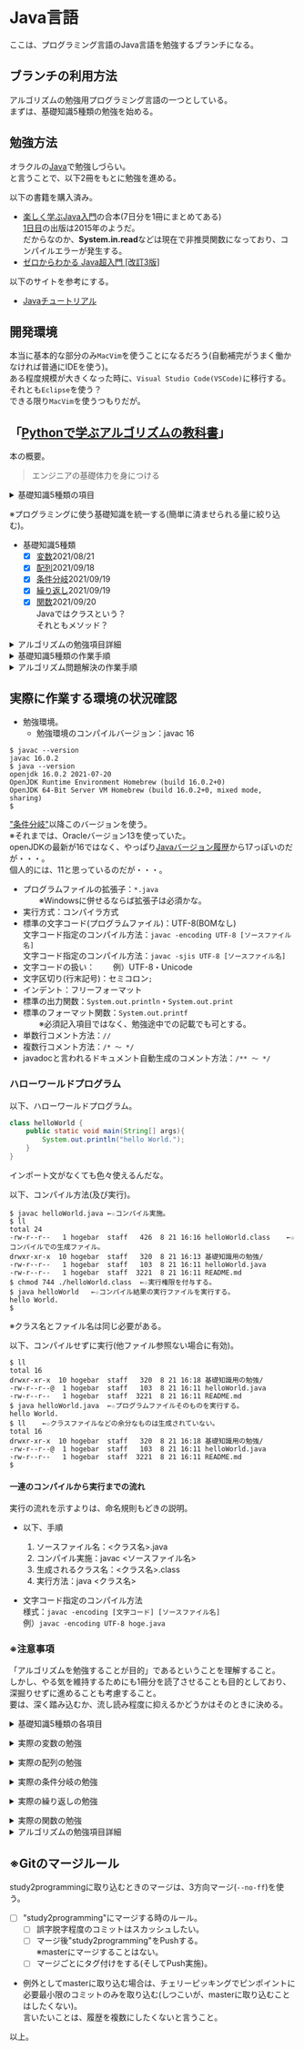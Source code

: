 # Java言語
ここは、プログラミング言語のJava言語を勉強するブランチになる。  


## ブランチの利用方法
アルゴリズムの勉強用プログラミング言語の一つとしている。  
まずは、基礎知識5種類の勉強を始める。  


## 勉強方法
オラクルの[Java](https://education.oracle.com/ja/java/java/pFamily_48)で勉強しづらい。  
と言うことで、以下2冊をもとに勉強を進める。  


以下の書籍を購入済み。  
* [楽しく学ぶJava入門](https://www.impressrd.jp/news/detail/451)の合本(7日分を1冊にまとめてある)  
  [1日目](https://nextpublishing.jp/book/6437.html)の出版は2015年のようだ。  
  だからなのか、**System.in.read**などは現在で非推奨関数になっており、コンパイルエラーが発生する。  
* [ゼロからわかる Java超入門 [改訂3版]](https://gihyo.jp/book/2020/978-4-297-11484-8)  

以下のサイトを参考にする。  
* [Javaチュートリアル](https://docs.oracle.com/cd/E26537_01/tutorial/)  


## 開発環境
本当に基本的な部分のみ`MacVim`を使うことになるだろう(自動補完がうまく働かなければ普通にIDEを使う)。  
ある程度規模が大きくなった時に、`Visual Studio Code(VSCode)`に移行する。  
それとも`Eclipse`を使う？  
できる限り`MacVim`を使うつもりだが。  


## 「[Pythonで学ぶアルゴリズムの教科書](https://book.impress.co.jp/books/1120101024)」
本の概要。  
> エンジニアの基礎体力を身につける  

<details><summary>基礎知識5種類の項目</summary>

基礎知識5種類の勉強終了後、ここに移動する。  

</details>

※プログラミングに使う基礎知識を統一する(簡単に済ませられる量に絞り込む)。  
* 基礎知識5種類  
  * [x] [変数](#variable変数)2021/08/21  
  * [x] [配列](#arrangement配列)2021/09/18  
  * [x] [条件分岐](#Conditional条件分岐)2021/09/19  
  * [x] [繰り返し](#repetition繰り返し)2021/09/19  
  * [x] [関数](#function関数)2021/09/20  
    Javaではクラスという？  
    それともメソッド？  

<details><summary>アルゴリズムの勉強項目詳細</summary>

基礎知識5種類の勉強終了後、ここを解放する。  

<a name="algorithmTextbookLearnedinPythonContents"></a>
* [アルゴリズム勉強目次](#algorithmTextbookLearnedinPython)  
  * [ ] Chapter 1 プログラミングの基礎知識  
    現時点で完了している(上記の基礎知識5種類として)。  
  * [ ] [Chapter 2 プログラミングの力を養う](#algorithmTextbookLearnedinPythonChapter2)  
  * [ ] [Chapter 3 データ構造を学ぶ](#algorithmTextbookLearnedinPythonChapter3)  
  * [ ] [Chapter 4 サーチ](#algorithmTextbookLearnedinPythonChapter4)  
  * [ ] [Chapter 5 ソート](#algorithmTextbookLearnedinPythonChapter5)  
  * [ ] [Chapter 6 ハッシュ](#algorithmTextbookLearnedinPythonChapter6)  
  * [ ] [Chapter 7 さまざまなアルゴリズムを学ぶ](#algorithmTextbookLearnedinPythonChapter7)  
  * [ ] [Chapter 8 アルゴリズムを見える化する](#algorithmTextbookLearnedinPythonChapter8)  
  * Appendix 1 Pythonのインストール方法
  * Appendix 2 テキストエディタと統合開発環境
  * Appendix 3 Pythonの記述ルール

</details>

<details><summary>基礎知識5種類の作業手順</summary>

## 具体的な基礎知識
何はともあれ、まずは、"Hello World"を表示するプログラムを作る。  
その後で、基礎中の基礎となる制御構造(構造化プログラミング)を簡略化しながら勉強する。  
そのため、以下の手順で勉強を進めることにする。  

* 以下、手順。  
  * [x] 手順1. 勉強用のブランチに移動する。  
  * [x] 手順2. ルートディレクトリのひな形ディレクトリをコピーしてくる。  
  * [x] 手順2-0. ここまでは、上位ディレクトリにある"README.md"で作業を終えているはず。  
  * [x] 手順2-1. 当ファイル(`README.md`)の書き換えを行う。  
        ※ 開発環境を記録する。  
        ※ アルゴリズムの勉強用項目は隠しておく(`details`・`summary`)代わりに、基礎知識5種類の勉強用の項目は出しておく。  
  * [x] 手順2-2. `helloWorld.[言語用の拡張子]`のファイルを作り、おなじみ"Hello World."プログラムを作る。  
  * [ ] 手順2-3. main関数不要であれば、"**実行済み**"ディレクトリを削除すること。  
  * [ ] 手順2-4. コミットする。  
  * [ ] 手順3. 各ディレクトリで、5種類の"絶対的に勉強する一覧"を箇条書きごとに勉強する。  
    * 以下、5種類の内訳。  
      ※そのとき、(できる限り)プログラムファイルにモードラインを記載する。  
      ※チェックリストは上記にある。  
      変数  
      配列  
      条件分岐  
      繰り返し  
      関数  
  * [ ] 手順3-1. 箇条書きごとにコミット実施する。  
  * [ ] 手順4. 1つのプログラミング言語で、手順3の勉強1種類を終えた時に、次のプログラミング言語に移る。  
         (細かく分けることでやる気が維持される・・・はず)  
  * [ ] 手順4-1. 今回のプログラミング言語に戻ってきたことにより、次の箇条書きに移り、勉強を継続(再開)する。  
  * [ ] 手順5. 上記、5種類の基礎知識を終わるまで繰り返す。  
  * [ ] 手順6. 5種類の基礎知識終了にて、"study2programming"ブランチにマージする。  

</details>

<details><summary>アルゴリズム問題解決の作業手順</summary>


## 具体的なアルゴリズム問題解決前手順
基礎知識5種類を勉強するのと同じように、アルゴリズムの勉強にも以下の手順で進める。  

* 以下、手順。  
  * [x] 手順1. 勉強用のブランチに移動する(上記[目次](#algorithmTextbookLearnedinPythonContents)の1チャプター分専用ブランチとする)。  
  * [ ] 手順2. 当ファイル(`README.md`)の書き換えを行う。  
    [ ] アルゴリズムの勉強用に変更する。  
    [ ] アルゴリズムの勉強用項目を出すが、基礎知識5種類の勉強項目は隠す(`details`・`summary`)。  
  * [ ] 編集後、コミットする。  
  * [ ] 手順3. 各ディレクトリで、チャプタごとに勉強を進める。  
    ※そのとき、(できる限り)プログラムファイルに[モードライン](https://vim-jp.org/vim-users-jp/2009/06/02/Hack-20.html)を記載する。  
    ※チェックリストは上記にある。  
    Chapter 2 プログラミングの力を養う  
    Chapter 3 データ構造を学ぶ  
    Chapter 4 サーチ  
    Chapter 5 ソート  
    Chapter 6 ハッシュ  
    Chapter 7 さまざまなアルゴリズムを学ぶ  
    Chapter 8 アルゴリズムを見える化する  
  * [ ] 手順4. 1つのプログラミング言語で、手順3の勉強1種類(要は、1チャプタ分の子部分)を終えた時に、次のプログラミング言語に移る。  
  * [ ] 手順5. 1チャプタ分終了にて、"study2programming"ブランチにマージする。  

</details>


## 実際に作業する環境の状況確認

* 勉強環境。  
  * 勉強環境のコンパイルバージョン：javac 16  
```terminal
$ javac --version
javac 16.0.2
$ java --version
openjdk 16.0.2 2021-07-20
OpenJDK Runtime Environment Homebrew (build 16.0.2+0)
OpenJDK 64-Bit Server VM Homebrew (build 16.0.2+0, mixed mode, sharing)
$
```
["条件分岐"](#Conditional条件分岐sub)以降このバージョンを使う。  
※それまでは、Oracleバージョン13を使っていた。  
openJDKの最新が16ではなく、やっぱり[Javaバージョン履歴](https://ja.wikipedia.org/wiki/Javaバージョン履歴)から17っぽいのだが・・・。  
個人的には、11と思っているのだが・・・。  

  * プログラムファイルの拡張子：`*.java`  
　　※Windowsに併せるならば拡張子は必須かな。  
  * 実行方式：コンパイラ方式  
  * 標準の文字コード(プログラムファイル)：UTF-8(BOMなし)  
    文字コード指定のコンパイル方法：`javac -encoding UTF-8 [ソースファイル名]`  
    文字コード指定のコンパイル方法：`javac -sjis UTF-8 [ソースファイル名]`  
  * 文字コードの扱い：
　　例）UTF-8・Unicode  
  * 文字区切り(行末記号)：セミコロン`;`  
  * インデント：フリーフォーマット  
  * 標準の出力関数：`System.out.println`・`System.out.print`  
  * 標準のフォーマット関数：`System.out.printf`  
　　※必須記入項目ではなく、勉強途中での記載でも可とする。  
  * 単数行コメント方法：`//`  
  * 複数行コメント方法：`/* 〜 */`  
  * javadocと言われるドキュメント自動生成のコメント方法：`/** 〜 */`  


### ハローワールドプログラム
以下、ハローワールドプログラム。
```java
class helloWorld {
	public static void main(String[] args){
		System.out.println("hello World.");
	}
}
```
インポート文がなくても色々使えるんだな。  

以下、コンパイル方法(及び実行)。
```terminal
$ javac helloWorld.java	←☆コンパイル実施。
$ ll
total 24
-rw-r--r--   1 hogebar  staff   426  8 21 16:16 helloWorld.class	←☆コンパイルでの生成ファイル。
drwxr-xr-x  10 hogebar  staff   320  8 21 16:13 基礎知識用の勉強/
-rw-r--r--   1 hogebar  staff   103  8 21 16:11 helloWorld.java
-rw-r--r--   1 hogebar  staff  3221  8 21 16:11 README.md
$ chmod 744 ./helloWorld.class	←☆実行権限を付与する。
$ java helloWorld	←☆コンパイル結果の実行ファイルを実行する。
hello World.
$
```
※クラス名とファイル名は同じ必要がある。  

以下、コンパイルせずに実行(他ファイル参照ない場合に有効)。
```terminal
$ ll
total 16
drwxr-xr-x  10 hogebar  staff   320  8 21 16:18 基礎知識用の勉強/
-rw-r--r--@  1 hogebar  staff   103  8 21 16:11 helloWorld.java
-rw-r--r--   1 hogebar  staff  3221  8 21 16:11 README.md
$ java helloWorld.java	←☆プログラムファイルそのものを実行する。
hello World.
$ ll	←☆クラスファイルなどの余分なものは生成されていない。
total 16
drwxr-xr-x  10 hogebar  staff   320  8 21 16:18 基礎知識用の勉強/
-rw-r--r--@  1 hogebar  staff   103  8 21 16:11 helloWorld.java
-rw-r--r--   1 hogebar  staff  3221  8 21 16:11 README.md
$
```

#### 一連のコンパイルから実行までの流れ
実行の流れを示すよりは、命名規則もどきの説明。  

* 以下、手順  
  1. ソースファイル名：\<クラス名\>.java  
  1. コンパイル実施：javac \<ソースファイル名\>  
  1. 生成されるクラス名：\<クラス名\>.class  
  1. 実行方法：java \<クラス名\>  

* 文字コード指定のコンパイル方法  
  様式：`javac -encoding [文字コード] [ソースファイル名]`  
  例）`javac -encoding UTF-8 hoge.java`  

### ※注意事項
「アルゴリズムを勉強することが目的」であるということを理解すること。  
しかし、やる気を維持するためにも1冊分を読了させることも目的としており、深掘りせずに進めることも考慮すること。  
要は、深く踏み込むか、流し読み程度に抑えるかどうかはそのときに決める。  

<a name="variable変数"></a>
<a name="arrangement配列"></a>
<a name="Conditional条件分岐"></a>
<a name="repetition繰り返し"></a>
<a name="function関数"></a>
<details><summary>基礎知識5種類の各項目</summary>

~~※ここの項目不要かな・・・。~~

基礎知識として5種類を勉強するが、その目的はアルゴリズムの勉強用であって、5種類を本格的に極めるためではない。  
そのため、1つ1つを最小限に絞り込み、1つを10分前後の勉強時間に収まるように気をつけること。  
※現時点で守れていないため、何とかして短い時間に抑え、アルゴリズムの勉強を本格的に勉強できるように考慮すること。  


#### 概要。
* [変数](#variable変数sub)  
  * 変数の宣言方法  
    数値の代入  
    文字列の代入  
    代入したそれらの出力  
  * 代入した値の変更方法  
    変数を用いた計算  
    * 計算用演算子の説明  
    * データ型の説明  
      数値-整数型  
      数値-小数型  
      文字列  
      論理値  
    * データ型の変換(キャスト)  
  * ※スコープは"関数"で説明する。  

* [配列(リスト)](#arrangement配列sub)  
  * 宣言方法  
    要素  
    要素数  
    添え字(インデックス)  
  * 要素追加方法  
  * 2次元配列  
  * ※取り出しは"for"で説明する。  

* [条件分岐](#Conditional条件分岐sub)  
  * if文  
    条件式  
    * if文からの派生  
      if〜elif〜else  
    * 演算子  
      論理演算子  
      比較演算子  

* [繰り返し](#repetition繰り返しsub)  
  * for文  
    条件式  
    多重(入れ子)利用  
    break  
    continue  
    拡張for文  
    　例）range  
    配列からの取り出し。  
  * while文  
    条件式  
    無限ループ  

* [関数](#function関数sub)  
  書式  
  引数  
  戻り値  
  * 組み合わせ  
    引数無し-戻り値無し  
    引数あり-戻り値無し  
    引数無し-戻り値あり  
    引数あり-戻り値あり  
  * 変数の有効範囲(スコープ)  
    グローバル変数  
    ローカル変数  

</details>

<a name="variable変数sub"></a>
<details><summary>実際の変数の勉強</summary>

### 変数
値の格納方法について。  
※複雑な説明はしない。  

* 絶対的に勉強する一覧  
  * [変数の宣言方法](#subVariable1)  
  * [変数への代入方法及び変数の利用](#subVariable2)  
    * [x] 代入演算子(`=`)  
  * [変数値の出力方法](#subVariable3)  
  * [データ型](#subVariable4)  
    * [x] 整数(`int`)  
    * [x] 浮動小数点型(`float`)  
    * [x] 文字型(`string`)  
      Javaでは`String`クラスになる。  
      また、`char`を扱わないことにする。  
    * [x] 真偽型(`bool`)  
      Javaでは`boolean`になる。  
  * [変数値を使った計算方法](#subVariable5)  
    * [x] 算術演算子  
      * [x] 足し算(`+`)  
      * [x] 引き算(`-`)  
      * [x] 掛け算(`*`)  
      * [x] 割り算(`/`)  
      * [ ] 累乗(`**`)  
        `Math.pow`を使う。  
      * [ ] 割り算の商(`//`)  
        Javaにはない？  
      * [x] 割り算の余り(`%`)  
  * [型変換(キャスト)方法](#subVariable6)  
    * [ ] 明示変換  

<a name="subVariable1"></a>
#### 変数
※使う前に宣言済みであること。  
様式：
`データ型 変数名;`  
例）
`int hoge;`  
複数同時宣言：
`int hoge, boo;`  

初期化様式：
`データ型 変数名 = 値;`  


**クラスを使ったデータ型の変数利用**  
様式：
`クラス名のデータ型 変数名`  
例）
`Integer hoge;`  
さらに値を代入するには、  
様式：`変数名 = new コンストラクタ( 引数1, 引数2, ・・・ );`  
例）
`hoge = new Integer( 20210821 );`  
※基本的に、コンストラクタは、クラス名のデータ型と同じ。  

1行にまとめる方法：
`Integer hoge = new Integer( 20210821 )`  
この生成方法では、下記で説明する演算子を使うことが出来ない。  


<a name="subVariable2"></a>
#### 変数への代入方法及び変数の利用
様式：
`変数名 = 値;`  
例）
`hoge = 20210821`  
複数同時代入：
`hoge = boo = 8484117924879`  
※この場合、全ての変数値は、全て同じになる(当たり前だが)。  

<a name="subVariable3"></a>
#### 変数値の出力方法
特に特殊な方法せずに、普通に引数に変数を渡せば出力してくれる。  

```java
class /* クラス名が日本語 */ 変数 {
	public static void main(String[] args){
		System.out.print("hello World.\n");
//		int hoge;	// error| エラー: 変数hogeは初期化されていない可能性があります
		int hoge = 1234;
		int boo = 20210821;

		System.out.println(hoge + boo );	// 20212055

	}
}
```
出力関数の引数ではあるが、変数同士を足している。  

<a name="subVariable4"></a>
#### データ型
通常のデータ型。  
|データ型|サイズ|範囲|備考|
|--------|------|----|----|
|int|4バイト|||
|char|2バイト|||
|float|4バイト|||
|string||||
|bool|1バイト||trueまたはfalse|
※`string`ではなく、`char`を使う？  
char型で文字列を扱えないのは不満なのだが、私の技術力不足ってコトだよね？  

クラスを使ったデータ型(上記のデータ型をクラスで再定義している)。  
|データ型|クラスでのデータ型|備考|
|--------|------------------|----|
|int|Integer|
|float|Float|
|char|Character|
|bool|Boolean|


<a name="subVariable5"></a>
#### 変数値を使った計算方法
※クラス名を使わない普通のデータ型で利用可能。  

|演算子|意味|備考|
|------|----|----|
|`+`|加算||
|`-`|減算||
|`*`|乗算||
|`/`|除算||
|`**`|累乗|`Math.pow`を使う。|
|`//`|除算の商|Javaにはない？|
|`%`|剰余演算||

※もし、クラス名のデータ型で生成した値を計算する場合などは、いったん普通のデータ型の変数に代入してからになる。  
例）
```java
Integer hoge = new Integer( 20210821 )
int boo = hoge.intValue();
boo = 1 + boo;
```

<a name="subVariable6"></a>
#### 型変換(キャスト)方法
様式：
`変数 = (データ型)変数名もしくは値;`  

計算結果をキャストする場合、
`int hoge = (int)(20.21/8.21);`
とするほうがいいだろう。  
※この場合の計算結果は、小数点部分が切り捨てられる。  


<a name="subVariable999"></a>
#### 変数での説明しない項目。

<details><summary>今回は勉強を見送る一覧</summary>

* [ ] 定数  
* [ ] データ型  
  * [ ] 整数(`long`など)  
  * [ ] 浮動小数点型(`double`など)  
  * [ ] 型推論  
    `var`
  * [ ] 複素数型  
* [ ] リテラル  
  * [ ] 整数リテラル  
  * [ ] 浮動小数点リテラル  
  * [ ] 文字リテラル  
  * [ ] 文字列リテラル  
* [ ] キャスト  
  * [ ] 暗黙変換  
* [ ] 演算子  
  * [ ] 優先順位  

* ちょっと高度な話題  
  * [ ] ポインタ  

* 関数を変数に代入  
* 関数を引数に使う  

</details>

</details>

<a name="arrangement配列sub"></a>
<details><summary>実際の配列の勉強</summary>

### 配列
変数を連ならせる格納方法。  
今回のPythonではリストを配列と呼ぶ。  
※配列とリストを分けている場合はリストの勉強を後回しにし、配列がない状態でリストがある場合はリストを勉強する。  

* 絶対的に勉強する一覧  
  * [x] [配列の宣言方法](#subArrangement1)  
        [x] 要素とは。  
        [x] 要素数とは。  
        0から始まり、後から拡張は不可。  
        [x] 添え字とは。  
  * [ ] [配列への追加方法](#subArrangement2)  
    コレクションを使わない場合の配列への追加は不可。  
    ※追加の意味は何だった？(配列拡張？配列代入のこと？)  
  * [x] [二次元配列の宣言方法](#subArrangement3)  

ゼロから分かるJavaの勉強とは言え、配列の説明をしないのは可笑しいだろう。  

<a name="subArrangement1"></a>
#### 配列
添え字は0から始まる。  
様式：
`データ型[] 配列名 = new データ型[要素数]`  
例）
`int[] hoge = new int[10];`  

※毎度のことで当たり前だが、これは配列要素数だけの宣言に留まる。  

```java
class 配列 {
	public static void main(String[] args){

		// 以下2種類の配列宣言。
		int[] bar = {
					20210918,
					20210919,
					20210920,
					};	// int型宣言
		var hoge = new int[] {
					54755032,
					64546030,
					24330271,
					bar[1]
					};	// 型推論宣言

		System.out.println( bar[0] );	// 20210918
		System.out.println( hoge[1] );	// 64546030
		System.out.println( hoge.length );	// 4
	}
}
```

<a name="subArrangement2"></a>
#### 配列への追加方法
初期化宣言のみ(配列の拡張は不可)。  
様式：
`データ型[] 配列名 = { 要素1, 要素2, ・・・ };`  
例）
`int[] hoge = { 1, 2, 3, 4, };`  

<a name="subArrangement3"></a>
#### 二次元配列の宣言方法
様式：
`データ型[][] 2次元配列名 = new データ型[1次元目の配列要素数][2次元目の配列要素数];`  
例）

```java
class 二次元配列 {
	public static void main(String[] args){

		// 以下、2次元配列宣言のみ。
		int[][] hoge = new int[2][3];

		// 以下、2次元配列の初期化。
		int[][] bar = {
			{
				20210918,
				20210919,
			},
			{
				20210920,
				20210921,
			}
			};
		System.out.print(hoge[0][1]+ "\n");	// 0
		System.out.print(bar[0][0] + "\n");	// 20210918
		System.out.print(bar[1][0] + "\n");	// 20210920
	}
}
```

<a name="subArrangement999"></a>
#### 配列での説明しない項目。

<details><summary>今回は勉強を見送る一覧</summary>

* 配列の応用  
  * [ ] 3次元配列以上の宣言方法。  
    ジャグ配列宣言方法も。  
  * [ ] 配列を複製する方法。  
  * [ ] 配列からスライスを作成する方法。  

* 構造体  
  * [ ] 構造体の複製  
  * [ ] 構造体からのスライス作成  
  * [ ] 共用体  
  * [ ] 列挙体  

* コレクション(Collection)  
  * [ ] List  
    [ ] ArrayList  
    [ ] LinkedList  
    * 順序を持つ。  
    * 要素の重複可能。  
  * [ ] Set  
    [ ] HashSet  
    [ ] LinkedHashSet  
    [ ] TreeSet  
    * 要素の重複不可。  
  * [ ] Map  
    [ ] HashMap  
    [ ] TreeMap  
    * キーと値の組み合わせで管理する。  
    * キーの重複不可。  
  * [ ] Queue  
    [ ] ArrayDeque  
    [ ] LinkedList  
    * 先頭・末尾への要素に追加・削除あり  
    * 待ち行列・スタック用途  

* 旧式のコレクション  
  * Vector  
    ArrayList  
  * Stack  
    ArrayDeque  
  * Dictionary  
    HashMap  
  * Hashtable  
    HashMap  

</details>

</details>

<a name="Conditional条件分岐sub"></a>
<details><summary>実際の条件分岐の勉強</summary>

### 条件分岐

* 絶対的に勉強する一覧  
  * [x] [単純分岐-"もし"1つ。](#subConditional1)  
    基本構造例：if  
  * [x] [多岐分岐-"もし"2つ以上。](#subConditional1)  
    基本構造例：if〜else if〜  
  * [x] [論理演算子(ド・モルガンの法則)](#subConditional2)  
    * [x] 論理積(`AND`・`&&`)  
    * [x] 論理和(`OR`・`||`)  
  * [x] [比較演算子](#subConditional3)  
    * [x] 等しい(`==`)  
    * [x] 等しくない(`!=`)  
    * [x] より大きい(`>`)  
    * [x] より小さい(`<`)  
    * [x] 以上(`>=`)  
    * [x] 以下(`<=`)  

<a name="subConditional1"></a>
#### 条件分岐
様式：
```java
if ( 条件式 ) {
	処理;
}
```

多岐分岐：
```java
if ( 条件式1 ) {
	処理A;
}
else if ( 条件式2 ) {
	処理B;
}
else {
	処理C;
}
```

以下、例）
```java
class 条件分岐 {
	public static void main(String[] args){
		int boo = 19;
		int bar = 20;

		if ( boo+1 == bar ) {
			System.out.print( "20 == 20：" );
			System.out.println( boo+1 == bar );	// 20 == 20：true
		}

		if ( boo == bar ) {
			System.out.print( "19 == 20：" );
			System.out.println( boo == bar );
		}
		else {
			System.out.print( "19 != 20：" );
			System.out.println( boo != bar );	// 19 != 20：true
		}

		if ( boo == bar ) {
			System.out.print( "19 == 20：" );
			System.out.println( boo == bar );
		}
		else if ( boo+1 != bar ) {
			System.out.print( "20 != 20：" );
			System.out.println( boo+1 != bar );
		}
		else {
			System.out.print( "19 < 20：" );
			System.out.println( boo < bar );	// 19 < 20：true
		}

	}
}
```


<a name="subConditional2"></a>
#### 論理演算子(ド・モルガンの法則)

|演算子|意味|備考|
|------|----|----|
|`&&`|論理積|別表記`AND`|
|`||`|論理和|別表記`OR`|

<a name="subConditional3"></a>
#### 比較演算子

|演算子|意味|備考|
|------|----|----|
|`==`|等号||
|`!=`|不等||
|`>`|より大きい||
|`<`|より小さい||
|`>=`|以上||
|`<=`|以下||

<a name="subConditional999"></a>
#### 条件分岐での説明しない項目。

<details><summary>今回は勉強を見送る一覧</summary>

* 多岐分岐-条件にて複数から選ぶ。  
  基本構造例：switch  
  ※Java12で導入されたswitch式も説明する。  
  また、**break**を使い、抜け出す方法を説明する。  

* 関係演算子  
  * [ ] 三項演算子  
    `?:`  
  * [ ] 論理演算子  
    * [ ] 排他的論理和(`XOR`・`NOT OR`・`^`)  
    * [ ] 否定(`NOT`・`!`・`~`)  
    * [ ] ビット演算子(`&`・`|`)  

* 演算子の優先順位  

* 他の話題例  
  * [ ] 変数の比較  
  * [ ] 配列の比較  
    ちょっとやってみた。  

* ジャンプ  
  * [ ] goto文  

</details>

</details>

<a name="repetition繰り返しsub"></a>
<details><summary>実際の繰り返しの勉強</summary>

### 繰り返し

* 絶対的に勉強する一覧  
  * [x] [指定回数条件での繰り返し](#subRepetition1)  
    [x] [基本構造例：for( 条件式 )](#subRepetition2)  
    [x] [基本構造例：拡張for命令(`in`)](#subRepetition3)  
    [x] [`for`の入れ子。](#subRepetition4)  
  * [ジャンプ処理](#subRepetition5)  
    * [x] break  
    * [x] continue  
  * [x] [真偽条件での繰り返し](#subRepetition6)  
    [x] [基本構造例：while( 条件式 )](#subRepetition6)  
    [x] [無限ループ](#subRepetition7)  


<a name="subRepetition1"></a>
#### 繰り返し
様式：
```java
for ( 初期化式; 継続条件式; 増減式 ) {
	処理;
}
```

<a name="subRepetition2"></a>
##### 指定回数条件での繰り返し：for( 条件式 )
様式：

以下、例）
```java
class 繰り返しfor {
	public static void main(String[] args){
		for ( int i = 0; 3 > i; i++ ) {
			System.out.println( i );
		}
		// 出力結果：
//					0
//					1
//					2
	}
}
```

<a name="subRepetition3"></a>
##### 指定回数条件での繰り返し：拡張for命令
様式：
```java
for ( データ型 仮変数:配列 ) {
	仮変数を使った処理;
}
```

以下、例）
```java
class 拡張for文 {
	public static void main(String[] args){
		String[] stringArray = new String[]{"hoge", "bar", "boo", };

		// 以下、拡張for文
		for ( String ii:stringArray ) {
			System.out.println( ii );
		}
		// 出力結果：
//					hoge
//					bar
//					boo
	}
}
```

<a name="subRepetition4"></a>
#### `for`の入れ子。

以下、例）
```java
class forの入れ子 {
	public static void main(String[] args){
		for ( int i = 0; 3 > i; i++ ) {
			for ( int j = 0; 3 > j; j++ ) {
				System.out.println( "i == " + i + ", j == " + j );
			}
		}
		// 出力結果：
//					i == 0, j == 0
//					i == 0, j == 1
//					i == 0, j == 2
//					i == 1, j == 0
//					i == 1, j == 1
//					i == 1, j == 2
//					i == 2, j == 0
//					i == 2, j == 1
//					i == 2, j == 2
	}
}
```

<a name="subRepetition5"></a>
#### ジャンプ処理
[break](#subRepetition5break)：直近のループを抜け出る。  
[continue](#subRepetition5continue)：ループの先頭にジャンプしてループを継続する。  

<a name="subRepetition5break"></a>
`break`例）
```java
class forからのbrak {
	public static void main(String[] args){
		String[] eachfor = new String[]{"hoge", "boo", "bar", };

		int kk = 0;
		for ( String ii:eachfor ) {
			for ( String jj:eachfor ) {
					System.out.println( kk + ": ii==" + ii + ": jj==" + jj );
					kk++;
			}
			kk = 0;
			if ( ii.equals("boo") ) {
				break;
			}
		}
		// 出力結果：
//					0: ii==hoge: jj==hoge
//					1: ii==hoge: jj==boo
//					2: ii==hoge: jj==bar
//					0: ii==boo: jj==hoge
//					1: ii==boo: jj==boo
//					2: ii==boo: jj==bar
	}
}
```
1つ目のループに**break**があり、**bar**を出力前に抜け出た。  
※2つ目のループは最後まで処理をしている。  

<a name="subRepetition5continue"></a>
`continue`例）
```terminal
class forからのcontinue {
	public static void main(String[] args){
		String[] eachcontinue = new String[]{"hoge", "bar", "boo", "Array", };

		for ( String ii:eachcontinue ) {
			if ( ii.equals("bar") ) {
				continue;
			}
			System.out.println( "ii==" + ii );
		}
		// 出力結果：
//					ii==hoge
//					ii==boo
//					ii==Array
	}
}
```
**bar**を出力する手前でループの先頭に戻っている。  
その後、処理を再開しているため、**bar**が出力されていない。  


<a name="subRepetition6"></a>
#### 真偽条件での繰り返し：while( 条件式 )
様式：
```java
while ( 条件式 ) {
	処理;
	抜け出す処理(条件式);
}
```


<a name="subRepetition7"></a>
#### 無限ループ
for様式：
`for (;;) {}`  

while様式：
`while ( 真になる条件 ) {}`  


<a name="subRepetition999"></a>
#### 繰り返しでの説明しない項目。

<details><summary>今回は勉強を見送る一覧</summary>

* [ ] 真偽条件での繰り返し  
  基本構造例：do〜while( 条件式 )  
* **break**のラベル付きで抜け出る方法。  
* **continue**のラベル付きで抜け出る方法。  

</details>

</details>

<a name="function関数sub"></a>
<details><summary>実際の関数の勉強</summary>

### 関数
今回のJavaでは、メソッドを関数とする。  

* 絶対的に勉強する一覧  
  * [x] 使い回せるようにまとめること。  
    * [x] [引数と戻り値の組み合わせ。](#subFunction1)  
      [x] 引数無し-戻り値無し  
      [x] 引数あり-戻り値無し  
      [x] 引数無し-戻り値あり  
      [x] 引数あり-戻り値あり  
    * [スコープ](#subFunction2)  
      [x] グローバルスコープ変数  
      [x] ローカルスコープ変数  

<a name="subFunction1"></a>
#### 関数
様式：
```java
修飾子 戻り値のデータ型 メソッド名 ( 引数のデータ型1, 引数のデータ型2, ・・・ ) 例外処理 {
	処理;

	return 戻り値用変数など;
}
```
※クラス定義ではなく、メソッド定義を説明したい。このメソッドを関数とする。  

以下、引数無し-戻り値無し。
```java
class メソッド {
	public static void nofuncno() {
		// static を付けなければ、staticを付けた関数から呼べない。
		System.out.print("引数無し-戻り値無し\n");
	}

	public static void main(String[] args){
		// 以下、引数無しの戻り値なしの関数を呼び出す。
		nofuncno();	// 引数無し-戻り値無し

	}
}
```

以下、引数あり-戻り値無し。
```java
class メソッド {
	public static void nofuncint( int hoge ) {
		// static を付けなければ、staticを付けた関数から呼べない。
		System.out.printf("引数あり(%d)-戻り値無し\n", hoge);
	}

	public static void main(String[] args){
		// 以下、引数ありの戻り値なしの関数を呼び出す。
		nofuncint( 20210920 );	// 引数あり(20210920)-戻り値無し

	}
}
```

以下、引数無し-戻り値あり。
```java
class メソッド {
	public static int intfuncno() {
		// static を付けなければ、staticを付けた関数から呼べない。
		System.out.print("引数なし-戻り値あり\n");
		return 1234;
	}

	public static void main(String[] args){
		// 以下、引数無しの戻り値ありの関数を呼び出す。
		int retfunc = intfuncno();	// 引数なし-戻り値あり
		System.out.printf("引数無しの戻り値あり(%d)\n", retfunc);	// 引数あり(20210921)-戻り値あり

	}
}
```

以下、引数あり-戻り値あり。
```java
class メソッド {
	public static int intfuncint( int hoge ) {
		// static を付けなければ、staticを付けた関数から呼べない。
		System.out.printf("引数あり(%d)-戻り値あり\n", hoge);
		return 5678;
	}

	public static void main(String[] args){
		// 以下、引数ありの戻り値ありの関数を呼び出す。
		retfunc = intfuncint( 20210921 );	// 引数あり(20210921)-戻り値あり
		System.out.printf("引数ありの戻り値あり(%d)\n", retfunc);	// 引数ありの戻り値あり(5678)

	}
}
```

Javaの関数は使いにくい。  
と言うか、メソッドを関数と呼んで良いのか？  
しかし、クラスを関数と呼ぶには仰々しいよな。  

<a name="subFunction1class"></a>
<details><summary>今回はメソッドを関数と呼ぶため、クラスのことは封印する。</summary>

クラスの定義：
```java
修飾子 class クラス名 {
	フィールド定義(広域変数宣言);
	メソッド定義;
}
```

|修飾子|概要|
|------|----|
|`public`|全てのクラスから利用可能|
|`final`|継承を許可しない。|
|`abstract`|抽象クラス|
|`strictfp`|浮動小数点を環境に依存しない方法で演算する。|

</details>

<a name="subFunction2"></a>
#### スコープ
3種類あるが、そのうちフィールドスコープは[対象外](#subFunction1class)とする。  
* スコープ  
  * ローカル変数用スコープ  
    関数(メソッド)内で宣言された変数のこと。  
  * ブロックスコープ  
    括弧`{}`内で宣言された変数のこと(括弧から出たときに消滅)。  

```java
class スコープ {
	public static void bar() {
		int bar = 0;
		System.out.printf("引数無し-戻り値無し関数内の変数：%d\n", bar);
	}

	public static void main(String[] args){
		// 以下、関数呼び出し。
		bar();	// 引数無し-戻り値無し関数内の変数：0

		{
			int boo = 20210920;
			System.out.printf("ブロック内の変数：%d\n", boo);	// ブロック内の変数：20210920
		}
	}
}
```

<a name="subFunction999"></a>
#### 関数での説明しない項目。

<details><summary>今回は勉強を見送る一覧</summary>

* 標準的な関数  
  * [ ] 可変長引数  
  * [ ] 再帰関数  
  * [ ] 高階関数  
    変数の応用部分で説明する？  
* オブジェクト指向  
  * [ ] クラスの定義  
  * [ ] フィールド  
  * [x] メソッド  
    今回これを関数とした。  
  * [ ] コンストラクタ  
  * [ ] オーバーロード  
* オブジェクト指向  
  * [ ] カプセル化  
  * [ ] 継承  
  * [ ] ポリモーフィズム  
* オブジェクト指向  
  * [ ] 例外処理  
  * [ ] 列挙型  
  * [ ] 入れ子クラス  
  * [ ] ジェネリクス  
  * [ ] ラムダ式(無名関数？)  

</details>

</details>

<details><summary>アルゴリズムの勉強項目詳細</summary>

基礎知識5種類の勉強終了後、ここを解放する。  

<a name="algorithmTextbookLearnedinPython"></a>
#### ☆アルゴリズムの勉強チャプタ概要☆
<a name="algorithmTextbookLearnedinPythonChapter2"></a>
* [Chapter2 プログラミングの力を養う](#developProgrammingSkillsOverviewChapter2)  
  基礎的なプログラミングの力を養っていく。  
  例えば、配列利用の関数定義・繰り返し・再帰関数・条件分岐など。  
  以下、各項目(目次)。  
  [ ] [平均値を求める。](#findTheAverageValueChapter2)  
  [ ] [1からnまで足し合わせる。](#addFrom1tonChapter2)  
  [ ] [九九の式を出力する。](#outputTheMultiplicationTableChapter2)  
  [ ] [素数を求める。](#findAPrimeNumberChapter2)  
  [ ] [nの階乗を求める。](#findTheFactorialOfNChapter2)  
  [ ] [エラトステネスの篩](#eratosthenesSieveChapter2)  
  [ ] [n進法を理解する。](#understandnAryNotationChapter2)  
<a name="algorithmTextbookLearnedinPythonChapter3"></a>
* [Chapter3 データ構造を学ぶ](#learnDataStructuresOverviewChapter3)  
  今までに勉強した配列(リスト)を用いた発展を遂げる。  
  ※今回利用するリストはアルゴリズム(概念)用語であり、Pythonで用いているリスト(配列)という用語とは別物。  
  ※例外処理(`try〜except〜finally`)をの説明をしている(いずれ基礎知識として勉強に組み込む必要がある？)。  
  以下、各項目(目次)。  
  [ ] [スタック](#stackChapter3)  
  [ ] [キュー](#queueChapter3)  
  [ ] [リスト](#listChapter3)  
  [ ] [木](#woodChapter3)  
  [ ] [グラフ](#graphChapter3)  
  [ ] [データを保存する。](#saveTheDataChapter3)  
<a name="algorithmTextbookLearnedinPythonChapter4"></a>
* [Chapter4 サーチ](#searchOverviewChapter4)  
  複数データから目的地を探し出すこと。  
  ※有名な探索アルゴリズムのみに限定している。  
  以下、各項目(目次)。  
  [ ] [線形探索](#linearSearchChapter4)  
  [ ] [二分探索](#binarySearchChapter4)  
  [ ] [木探索](#treeExplorationChapter4)  
  [ ] [計算量について知る](#knowAboutComputationalComplexityChapter4)  
  [ ] [ランダウの記号](#landauSignChapter4)  
  [ ] [数当てゲーム](#numberGuessingGameChapter4)  
  [ ] [ビット演算を学ぶ](#learnBitwiseOperationsChapter4)  
<a name="algorithmTextbookLearnedinPythonChapter5"></a>
* [Chapter5 ソート](#sortOverviewChapter5)  
  一定の規則に従い並び替えること。  
  ※有名な並べ替えアルゴリズムのみに限定している。  
  以下、各項目(目次)。  
  [ ] [選択ソート](#selectionSortChapter5)  
  [ ] [バブルソート](#bubbleSortChapter5)  
  [ ] [挿入ソート](#insertionSortChapter5)  
  [ ] [クイックソート](#quickSortChapter5)  
  [ ] [マージソート](#mergeSortChapter5)  
  [ ] [ヒープソート](#heapsortChapter5)  
  [ ] [クイックソートの再起の過程を出力する。](#outputTheProcessOfQuicksortRecurrenceChapter5)  
  [ ] [再帰関数を用いたマージソート。](#mergeSortUsingARecursiveFunctionChapter5)  
  [ ] [プログラミング言語用のソート・ヒープ・キュー関数の使い方。](#howToUsePythonSortInstructionsAndHeapqModuleChapter5)  
  [ ] [ソートの計算量と計算時間。](#sortCalculationComplexityAndCalculationTimeChapter5)  
<a name="algorithmTextbookLearnedinPythonChapter6"></a>
* [Chapter6 ハッシュ](#hashOverviewChapter6)  
  ハッシュとは、データから算出した小さな値のこと。  
  今回は、そのハッシュとしての値を算出する方法を勉強する。  
  以下、各項目(目次)。  
  [ ] [ハッシュとは。](#whatIsAHashChapter6)  
  [ ] [ハッシュ関数](#hashFunctionChapter6)  
  [ ] [ハッシュテーブル](#hashTableChapter6)  
  [ ] [衝突を回避する。](#avoidCollisionsChapter6)  
  [ ] [暗号学的ハッシュ関数](#cryptographicHashFunctionChapter6)  
<a name="algorithmTextbookLearnedinPythonChapter7"></a>
* [Chapter7 さまざまなアルゴリズムを学ぶ](#learnVariousAlgorithmsOverviewChapter7)  
  アルゴリズムを勉強する上で必ず関わるアルゴリズムになる。  
  むしろ、ここまで勉強できてアルゴリズムを勉強したと言えるのではないだろうか。  
  以下、各項目(目次)。  
  [ ] [ユークリッドの互除法](#euclideanAlgorithmChapter7)  
  [ ] [文字列探索](#stringSearchChapter7)  
  [ ] [アルゴリズムを理解するヒント(処理の過程の出力)。](#tipsForUnderstandingTheAlgorithmChapter7)  
<a name="algorithmTextbookLearnedinPythonChapter8"></a>
* [Chapter8 アルゴリズムを見える化する](#visualizeTheAlgorithmOverviewChapter8)  
  今回のアルゴリズムを勉強することで、アルゴリズム(もしくはデータ)を可視化する方法を勉強できる。  
  以下、各項目(目次)。  
  [ ] [n次関数の曲線を描く。](#drawACurveOfTheNthOrderFunctionChapter8)  
  [ ] [フラクタル図形を描く。](#drawAFractalFigureChapter8)  
  [ ] [迷路を解く過程を描く。](#drawTheProcessOfSolvingTheMazeChapter8)  
  [ ] [アルゴリズムを使い分ける。](#useDifferentAlgorithmsChapter8)  
  [ ] [マンデルブロー集合を描こう。](#letsDrawTheMandelbrotSetChapter8)  

<a name="developProgrammingSkillsOverviewChapter2"></a>
### プログラミングの力を養う
基礎的なプログラミングの力を養っていく。  

* 各項目。  
  * [平均値を求める。](#findTheAverageValueChapter2)  
  * [1からnまで足し合わせる。](#addFrom1tonChapter2)  
  * [九九の式を出力する。](#outputTheMultiplicationTableChapter2)  
  * [素数を求める。](#findAPrimeNumberChapter2)  
  * [nの階乗を求める。](#findTheFactorialOfNChapter2)  
  * [エラトステネスの篩](#eratosthenesSieveChapter2)  
  * [n進法を理解する。](#understandnAryNotationChapter2)  

<a name="findTheAverageValueChapter2"></a>
#### 平均値を求める。

<a name="addFrom1tonChapter2"></a>
#### 1からnまで足し合わせる。

<a name="outputTheMultiplicationTableChapter2"></a>
#### 九九の式を出力する。

<a name="findAPrimeNumberChapter2"></a>
#### 素数を求める。

<a name="findTheFactorialOfNChapter2"></a>
#### nの階乗を求める。

<a name="eratosthenesSieveChapter2"></a>
#### エラトステネスの篩

<a name="understandnAryNotationChapter2"></a>
#### n進法を理解する。

<a name="learnDataStructuresOverviewChapter3"></a>
### データ構造を学ぶ

* 各項目。  
  * [スタック](#stackChapter3)  
  * [キュー](#queueChapter3)  
  * [リスト](#listChapter3)  
  * [木](#woodChapter3)  
  * [グラフ](#graphChapter3)  
  * [データを保存する。](#saveTheDataChapter3)  

<a name="stackChapter3"></a>
#### スタック

<a name="queueChapter3"></a>
#### キュー

<a name="listChapter3"></a>
#### リスト

<a name="woodChapter3"></a>
#### 木

<a name="graphChapter3"></a>
#### グラフ

<a name="saveTheDataChapter3"></a>
#### データを保存する。

<a name="searchOverviewChapter4"></a>
### サーチ

* 各項目。  
  * [線形探索](#linearSearchChapter4)  
  * [二分探索](#binarySearchChapter4)  
  * [木探索](#treeExplorationChapter4)  
  * [計算量について知る](#knowAboutComputationalComplexityChapter4)  
  * [ランダウの記号](#landauSignChapter4)  
  * [数当てゲーム](#numberGuessingGameChapter4)  
  * [ビット演算を学ぶ](#learnBitwiseOperationsChapter4)  

<a name="linearSearchChapter4"></a>
#### 線形探索

<a name="binarySearchChapter4"></a>
#### 二分探索

<a name="treeExplorationChapter4"></a>
#### 木探索

<a name="knowAboutComputationalComplexityChapter4"></a>
#### 計算量について知る

<a name="landauSignChapter4"></a>
#### ランダウの記号

<a name="numberGuessingGameChapter4"></a>
#### 数当てゲーム

<a name="learnBitwiseOperationsChapter4"></a>
#### ビット演算を学ぶ

<a name="sortOverviewChapter5"></a>
### ソート

* 各項目。  
  * [選択ソート](#selectionSortChapter5)  
  * [バブルソート](#bubbleSortChapter5)  
  * [挿入ソート](#insertionSortChapter5)  
  * [クイックソート](#quickSortChapter5)  
  * [マージソート](#mergeSortChapter5)  
  * [ヒープソート](#heapsortChapter5)  
  * [クイックソートの再起の過程を出力する。](#outputTheProcessOfQuicksortRecurrenceChapter5)  
  * [再帰関数を用いたマージソート。](#mergeSortUsingARecursiveFunctionChapter5)  
  * [プログラミング言語用のソート・ヒープ・キュー関数の使い方。](#howToUsePythonSortInstructionsAndHeapqModuleChapter5)  
  * [ソートの計算量と計算時間。](#sortCalculationComplexityAndCalculationTimeChapter5)  

<a name="selectionSortChapter5"></a>
#### 選択ソート

<a name="bubbleSortChapter5"></a>
#### バブルソート

<a name="insertionSortChapter5"></a>
#### 挿入ソート

<a name="quickSortChapter5"></a>
#### クイックソート

<a name="mergeSortChapter5"></a>
#### マージソート

<a name="heapsortChapter5"></a>
#### ヒープソート

<a name="outputTheProcessOfQuicksortRecurrenceChapter5"></a>
#### クイックソートの再起の過程を出力する。

<a name="mergeSortUsingARecursiveFunctionChapter5"></a>
#### 再帰関数を用いたマージソート。

<a name="howToUsePythonSortInstructionsAndHeapqModuleChapter5"></a>
#### プログラミング言語用のソート・ヒープ・キュー関数の使い方。
Python限定にしたくなかったが、他のプログラミング言語にはない可能性がある。  
[ヒープ](https://docs.microsoft.com/ja-jp/windows/win32/memory/heap-functions)と言うのはアルゴリズムより、コンピュータでの概念のほうが一般的なのかな。  
[C言語](https://code-reference.com/c/stdlib.h)ですら[クイックソート](https://ja.cppreference.com/w/c/algorithm)があるのだから他のプログラミング言語にはあってしかるべき。  

<a name="sortCalculationComplexityAndCalculationTimeChapter5"></a>
#### ソートの計算量と計算時間。

<a name="hashOverviewChapter6"></a>
### ハッシュ

* 各項目。  
  * [ハッシュとは。](#whatIsAHashChapter6)  
  * [ハッシュ関数](#hashFunctionChapter6)  
  * [ハッシュテーブル](#hashTableChapter6)  
  * [衝突を回避する。](#avoidCollisionsChapter6)  
  * [暗号学的ハッシュ関数](#cryptographicHashFunctionChapter6)  

<a name="whatIsAHashChapter6"></a>
#### ハッシュとは。
調べればすぐに出てくる。  
そもそもプログラマーがハッシュを知らないというのはあり得ない。  
[Git](https://git-scm.com/book/ja/v2/使い始める-Gitの基本)でも[履歴閲覧](https://docs.github.com/ja/github/searching-for-information-on-github/searching-on-github/searching-commits)に[コミットハッシュ値](https://git-scm.com/book/ja/v2/Git-の基本-コミット履歴の閲覧)を使う。  

<a name="hashFunctionChapter6"></a>
#### ハッシュ関数

<a name="hashTableChapter6"></a>
#### ハッシュテーブル

<a name="avoidCollisionsChapter6"></a>
#### 衝突を回避する。

<a name="cryptographicHashFunctionChapter6"></a>
#### 暗号学的ハッシュ関数

<a name="learnVariousAlgorithmsOverviewChapter7"></a>
### さまざまなアルゴリズムを学ぶ

* 各項目。  
  * [ユークリッドの互除法](#euclideanAlgorithmChapter7)  
  * [文字列探索](#stringSearchChapter7)  
  * [アルゴリズムを理解するヒント(処理の過程の出力)。](#tipsForUnderstandingTheAlgorithmChapter7)  

<a name="euclideanAlgorithmChapter7"></a>
#### ユークリッドの互除法

<a name="stringSearchChapter7"></a>
#### 文字列探索

<a name="tipsForUnderstandingTheAlgorithmChapter7"></a>
#### アルゴリズムを理解するヒント(処理の過程の出力)。

<a name="visualizeTheAlgorithmOverviewChapter8"></a>
### アルゴリズムを見える化する

* 各項目。  
  * [n次関数の曲線を描く。](#drawACurveOfTheNthOrderFunctionChapter8)  
  * [フラクタル図形を描く。](#drawAFractalFigureChapter8)  
  * [迷路を解く過程を描く。](#drawTheProcessOfSolvingTheMazeChapter8)  
  * [アルゴリズムを使い分ける。](#useDifferentAlgorithmsChapter8)  
  * [マンデルブロー集合を描こう。](#letsDrawTheMandelbrotSetChapter8)  

<a name="drawACurveOfTheNthOrderFunctionChapter8"></a>
#### n次関数の曲線を描く。

<a name="drawAFractalFigureChapter8"></a>
#### フラクタル図形を描く。

<a name="drawTheProcessOfSolvingTheMazeChapter8"></a>
#### 迷路を解く過程を描く。

<a name="useDifferentAlgorithmsChapter8"></a>
#### アルゴリズムを使い分ける。

<a name="letsDrawTheMandelbrotSetChapter8"></a>
#### マンデルブロー集合を描こう。

</details>

## ※Gitのマージルール
study2programmingに取り込むときのマージは、3方向マージ(`--no-ff`)を使う。  

* [ ] "study2programming"にマージする時のルール。  
  * [ ] 誤字脱字程度のコミットはスカッシュしたい。  
  * [ ] マージ後"study2programming"をPushする。  
    ※masterにマージすることはない。  
  * [ ] マージごとにタグ付けをする(そしてPush実施)。  

* 例外としてmasterに取り込む場合は、チェリーピッキングでピンポイントに必要最小限のコミットのみを取り込む(しつこいが、masterに取り込むことはしたくない)。  
  言いたいことは、履歴を複数にしたくないと言うこと。  


以上。
<!-- vim: set ts=4 sts=4 sw=4 tw=0 ff=unix fenc=utf-8 ft=markdown expandtab: -->
